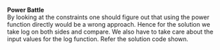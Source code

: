 <b> Power Battle </b><br />
By looking at the constraints one should figure out that using the power function directly would be a
wrong approach. Hence for the solution we take log on both sides and compare. We also have to take care
about the input values for the log function. Refer the solution code shown.
